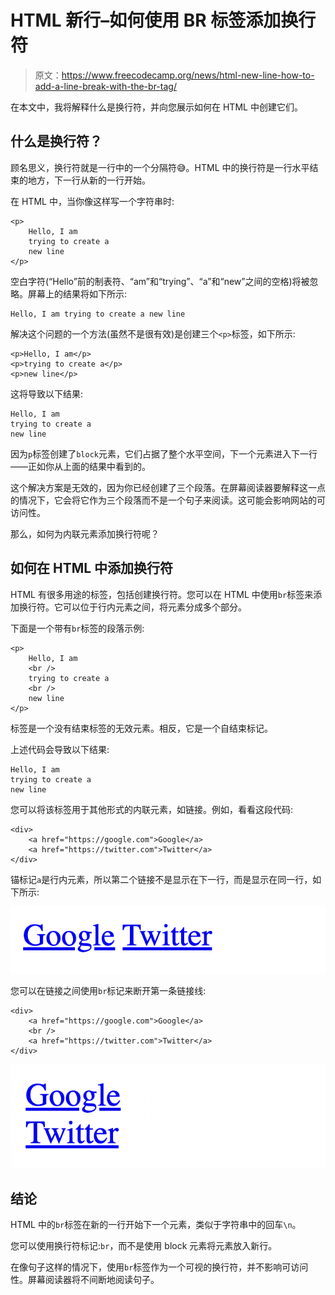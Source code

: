 # HTML 新行–如何使用 BR 标签添加换行符

> 原文：<https://www.freecodecamp.org/news/html-new-line-how-to-add-a-line-break-with-the-br-tag/>

在本文中，我将解释什么是换行符，并向您展示如何在 HTML 中创建它们。

## 什么是换行符？

顾名思义，换行符就是一行中的一个分隔符😅。HTML 中的换行符是一行水平结束的地方，下一行从新的一行开始。

在 HTML 中，当你像这样写一个字符串时:

```
<p>
    Hello, I am
    trying to create a
    new line
</p> 
```

空白字符(“Hello”前的制表符、“am”和“trying”、“a”和“new”之间的空格)将被忽略。屏幕上的结果将如下所示:

```
Hello, I am trying to create a new line 
```

解决这个问题的一个方法(虽然不是很有效)是创建三个`<p>`标签，如下所示:

```
<p>Hello, I am</p>
<p>trying to create a</p>
<p>new line</p> 
```

这将导致以下结果:

```
Hello, I am
trying to create a
new line 
```

因为`p`标签创建了`block`元素，它们占据了整个水平空间，下一个元素进入下一行——正如你从上面的结果中看到的。

这个解决方案是无效的，因为你已经创建了三个段落。在屏幕阅读器要解释这一点的情况下，它会将它作为三个段落而不是一个句子来阅读。这可能会影响网站的可访问性。

那么，如何为内联元素添加换行符呢？

## 如何在 HTML 中添加换行符

HTML 有很多用途的标签，包括创建换行符。您可以在 HTML 中使用`br`标签来添加换行符。它可以位于行内元素之间，将元素分成多个部分。

下面是一个带有`br`标签的段落示例:

```
<p>
    Hello, I am
    <br />
    trying to create a
    <br />
    new line
</p> 
```

标签是一个没有结束标签的无效元素。相反，它是一个自结束标记。

上述代码会导致以下结果:

```
Hello, I am
trying to create a
new line 
```

您可以将该标签用于其他形式的内联元素，如链接。例如，看看这段代码:

```
<div>
    <a href="https://google.com">Google</a>
    <a href="https://twitter.com">Twitter</a>
</div> 
```

锚标记`a`是行内元素，所以第二个链接不是显示在下一行，而是显示在同一行，如下所示:

![image-50](img/04430a86dee32f205a3982925f81346d.png)

您可以在链接之间使用`br`标记来断开第一条链接线:

```
<div>
    <a href="https://google.com">Google</a>
    <br />
    <a href="https://twitter.com">Twitter</a>
</div> 
```

![image-51](img/1e1fdaa0df78e3b6f8dce64af0602499.png)

## 结论

HTML 中的`br`标签在新的一行开始下一个元素，类似于字符串中的回车`\n`。

您可以使用换行符标记:`br`，而不是使用 block 元素将元素放入新行。

在像句子这样的情况下，使用`br`标签作为一个可视的换行符，并不影响可访问性。屏幕阅读器将不间断地阅读句子。